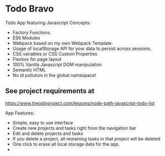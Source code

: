 # Todo Bravo

Todo App featuring Javascript Concepts:

- Factory Functions
- ES6 Modules
- Webpack based on my own Webpack Template.
- Usage of localStorage API for your data to persist across sessions.
- CSS variables or CSS Custom Properties
- Flexbox for page layout
- 100% Vanilla Javascript DOM manipulation
- Semantic HTML
- No id pollution in the global namespace!
  
## See project requirements at

<https://www.theodinproject.com/lessons/node-path-javascript-todo-list>

App Features:

- Simple, easy to use interface
- Create new projects and tasks right from the navigation bar
- Edit and delete projects and tasks
- If you delete a project, all remaining tasks in that project will be deleted
- One click to erase all local storage data for the app.
-
